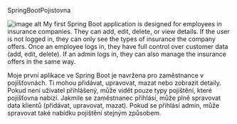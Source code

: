 SpringBootPojistovna 

![image alt](https://github.com/Victor-exe22/SpringBootPojistovnaFinal/blob/2e7ea74450be51bf6a04a78d25d8be9fde68dfd4/Screenshot%202025-01-16%20124230.png)
My first Spring Boot application is designed for employees in insurance companies. They can add, edit, delete, or view details. 
If the user is not logged in, they can only see the types of insurance the company offers. Once an employee logs in, they have 
full control over customer data (add, edit, delete). If an admin logs in, they can also manage the insurance offers in the same way.

Moje první aplikace ve Spring Boot je navržena pro zaměstnance v pojišťovnách. Ti mohou přidávat, upravovat, mazat nebo zobrazit detaily. 
Pokud není uživatel přihlášený, může vidět pouze typy pojištění, které pojišťovna nabízí. Jakmile se zaměstnanec přihlásí, může plně spravovat 
data klientů (přidávat, upravovat, mazat). Pokud se přihlásí admin, může spravovat také nabídku pojištění stejným způsobem.
